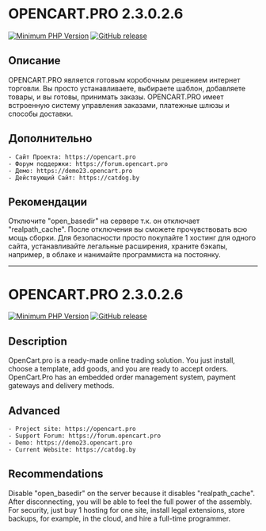 # OPENCART.PRO 2.3.0.2.6
[![Minimum PHP Version](https://img.shields.io/badge/php-8.4%20%3E%3D%205.4-8892BF.svg)](https://php.net/)
[![GitHub release](https://img.shields.io/badge/release-v2.3.0.2.6-007ec6.svg)](https://github.com/BuslikDrev/OpenCart.CMS-2.3.0.2.6)

## Описание
OPENCART.PRO  является  готовым коробочным решением интернет торговли. Вы просто устанавливаете, выбираете шаблон, добавляете товары, и вы готовы, принимать заказы. OPENCART.PRO имеет встроенную систему  управления заказами, платежные шлюзы и способы доставки.

## Дополнительно
	- Сайт Проекта: https://opencart.pro
	- Форум поддержки: https://forum.opencart.pro
	- Демо: https://demo23.opencart.pro
 	- Действующий Сайт: https://catdog.by

## Рекомендации
Отключите "open_basedir" на сервере т.к. он отключает "realpath_cache". После отключения вы сможете прочувствовать всю мощь сборки.
Для безопасности просто покупайте 1 хостинг для одного сайта, устанавливайте легальные расширения, храните бэкапы, например, в облаке и нанимайте программиста на постоянку.

------

# OPENCART.PRO 2.3.0.2.6
[![Minimum PHP Version](https://img.shields.io/badge/php-8.1%20%3E%3D%205.4-8892BF.svg)](https://php.net/)
[![GitHub release](https://img.shields.io/badge/release-v2.3.0.2.6-007ec6.svg)](https://github.com/BuslikDrev/OpenCart.CMS-2.3.0.2.6)

## Description
OpenCart.pro is a ready-made online trading solution. You just install, choose a template, add goods, and you are ready to accept orders. OpenCart.Pro has an embedded order management system, payment gateways and delivery methods.

## Advanced
	- Project site: https://opencart.pro
	- Support Forum: https://forum.opencart.pro
	- Demo: https://demo23.opencart.pro
	- Current Website: https://catdog.by

## Recommendations
Disable "open_basedir" on the server because it disables "realpath_cache". After disconnecting, you will be able to feel the full power of the assembly.
For security, just buy 1 hosting for one site, install legal extensions, store backups, for example, in the cloud, and hire a full-time programmer.

